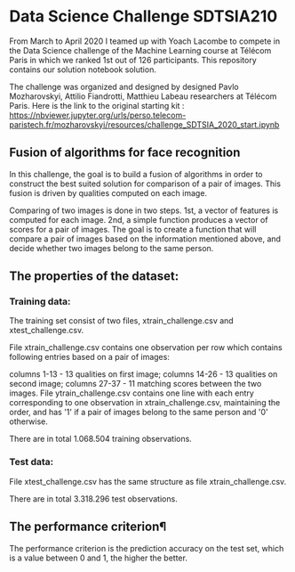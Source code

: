 # Data Science Challenge SDTSIA210

From March to April 2020 I teamed up with Yoach Lacombe to compete in the Data Science challenge of the Machine Learning course at Télécom Paris in which we ranked 1st out of 126 participants. This repository contains our solution notebook solution. 

The challenge was organized and designed by designed Pavlo Mozharovskyi, Attilio Fiandrotti, Matthieu Labeau researchers at Télécom Paris. Here is the link to the original starting kit : https://nbviewer.jupyter.org/urls/perso.telecom-paristech.fr/mozharovskyi/resources/challenge_SDTSIA_2020_start.ipynb

## Fusion of algorithms for face recognition

In this challenge, the goal is to build a fusion of algorithms in order to construct the best suited solution for comparison of a pair of images. This fusion is driven by qualities computed on each image.

Comparing of two images is done in two steps. 1st, a vector of features is computed for each image. 2nd, a simple function produces a vector of scores for a pair of images. The goal is to create a function that will compare a pair of images based on the information mentioned above, and decide whether two images belong to the same person.

## The properties of the dataset:
### Training data:
The training set consist of two files, xtrain_challenge.csv and xtest_challenge.csv.

File xtrain_challenge.csv contains one observation per row which contains following entries based on a pair of images:

columns 1-13 - 13 qualities on first image;
columns 14-26 - 13 qualities on second image;
columns 27-37 - 11 matching scores between the two images.
File ytrain_challenge.csv contains one line with each entry corresponding to one observation in xtrain_challenge.csv, maintaining the order, and has '1' if a pair of images belong to the same person and '0' otherwise.

There are in total 1.068.504 training observations.

### Test data:
File xtest_challenge.csv has the same structure as file xtrain_challenge.csv.

There are in total 3.318.296 test observations.

## The performance criterion¶

The performance criterion is the prediction accuracy on the test set, which is a value between 0 and 1, the higher the better.
